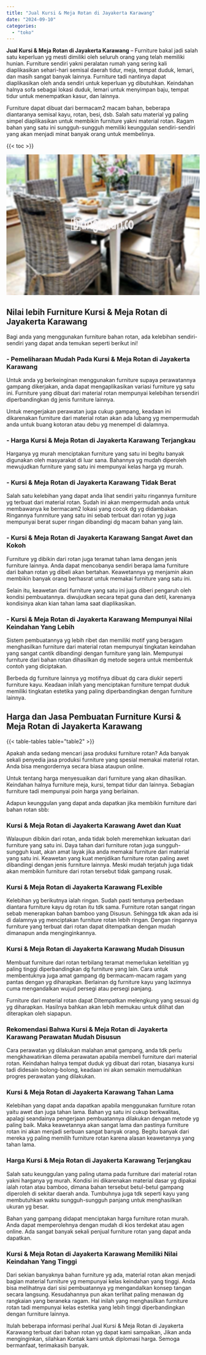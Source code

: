```yaml
---
title: "Jual Kursi & Meja Rotan di Jayakerta Karawang"
date: "2024-09-10"
categories: 
  - "toko"
---
```


**Jual Kursi & Meja Rotan di Jayakerta Karawang** – Furniture bakal jadi salah satu keperluan yg mesti dimiliki oleh seluruh orang yang telah memiliki hunian. Furniture sendiri yakni peralatan rumah yang sering kali diaplikasikan sehari-hari semisal daerah tidur, meja, tempat duduk, lemari, dan masih sangat banyak lainnya. Furniture tadi nantinya dapat diaplikasikan oleh anda sendiri untuk keperluan yg dibutuhkan. Keindahan halnya sofa sebagai lokasi duduk, lemari untuk menyimpan baju, tempat tidur untuk menempatkan kasur, dan lainnya.

Furniture dapat dibuat dari bermacam2 macam bahan, beberapa diantaranya semisal kayu, rotan, besi, dsb. Salah satu material yg paling simpel diaplikasikan untuk membikin furniture yakni material rotan. Ragam bahan yang satu ini sungguh-sungguh memiliki keunggulan sendiri-sendiri yang akan menjadi minat banyak orang untuk membelinya.

{{< toc >}}

![Jual Kursi & Meja Rotan di Jayakerta Karawang](/images/kursi-meja-rotan-murah02.png)

## Nilai lebih Furniture Kursi & Meja Rotan di Jayakerta Karawang

Bagi anda yang menggunakan furniture bahan rotan, ada kelebihan sendiri-sendiri yang dapat anda temukan seperti berikut ini!

### \- Pemeliharaan Mudah Pada Kursi & Meja Rotan di Jayakerta Karawang

Untuk anda yg berkeinginan menggunakan furniture supaya perawatannya gampang dikerjakan, anda dapat mengaplikasikan variasi furniture yg satu ini. Furniture yang dibuat dari material rotan mempunyai kelebihan tersendiri diperbandingkan dg jenis furniture lainnya.

Untuk mengerjakan perawatan juga cukup gampang, keadaan ini dikarenakan furniture dari material rotan akan ada lubang yg mempermudah anda untuk buang kotoran atau debu yg menempel di dalamnya.

### \- Harga Kursi & Meja Rotan di Jayakerta Karawang Terjangkau

Harganya yg murah menciptakan furniture yang satu ini begitu banyak digunakan oleh masyarakat di luar sana. Bahannya yg mudah diperoleh mewujudkan furniture yang satu ini mempunyai kelas harga yg murah.

### \- Kursi & Meja Rotan di Jayakerta Karawang Tidak Berat

Salah satu kelebihan yang dapat anda lihat sendiri yaitu ringannya furniture yg terbuat dari material rotan. Sudah ini akan mempermudah anda untuk membawanya ke bermacam2 lokasi yang cocok dg yg didambakan. Ringannya funrniture yang satu ini sebab terbuat dari rotan yg juga mempunyai berat super ringan dibandingi dg macam bahan yang lain.

### \- Kursi & Meja Rotan di Jayakerta Karawang Sangat Awet dan Kokoh

Furniture yg dibikin dari rotan juga teramat tahan lama dengan jenis furniture lainnya. Anda dapat mencobanya sendiri berapa lama furniture dari bahan rotan yg dibeli akan bertahan. Keawetannya yg menjamin akan membikin banyak orang berhasrat untuk memakai furniture yang satu ini.

Selain itu, keawetan dari furniture yang satu ini juga diberi pengaruh oleh kondisi pembuatannya. diwujudkan secara tepat guna dan detil, karenanya kondisinya akan kian tahan lama saat diaplikasikan.

### \- Kursi & Meja Rotan di Jayakerta Karawang Mempunyai Nilai Keindahan Yang Lebih

Sistem pembuatannya yg lebih ribet dan memiliki motif yang beragam menghasilkan furniture dari material rotan mempunyai tingkatan keindahan yang sangat cantik dibandingi dengan furniture yang lain. Mempunyai furniture dari bahan rotan dihasilkan dg metode segera untuk membentuk contoh yang diciptakan.

Berbeda dg furniture lainnya yg motifnya dibuat dg cara diukir seperti furniture kayu. Keadaan inilah yang menciptakan furniture tempat duduk memiliki tingkatan estetika yang paling diperbandingkan dengan furniture lainnya.

## Harga dan Jasa Pembuatan Furniture Kursi & Meja Rotan di Jayakerta Karawang

{{< table-tables table="table2" >}}

Apakah anda sedang mencari jasa produksi furniture rotan? Ada banyak sekali penyedia jasa produksi furniture yang spesial memakai material rotan. Anda bisa mengordernya secara biasa ataupun online.

Untuk tentang harga menyesuaikan dari furniture yang akan dihasilkan. Keindahan halnya furniture meja, kursi, tempat tidur dan lainnya. Sebagian furniture tadi mempunyai poin harga yang berlainan.

Adapun keunggulan yang dapat anda dapatkan jika membikin furniture dari bahan rotan sbb:

### Kursi & Meja Rotan di Jayakerta Karawang Awet dan Kuat

Walaupun dibikin dari rotan, anda tidak boleh meremehkan kekuatan dari furniture yang satu ini. Daya tahan dari furniture rotan juga sungguh-sungguh kuat, akan amat layak jika anda memakai furniture dari material yang satu ini. Keawetan yang kuat menjdikan furniture rotan paling awet dibandingi dengan jenis furniture lainnya. Meski mudah terjatuh juga tidak akan membikin furniture dari rotan tersebut tidak gampang rusak.

### Kursi & Meja Rotan di Jayakerta Karawang FLexible

Kelebihan yg berikutnya ialah ringan. Sudah pasti tentunya perbedaan diantara furniture kayu dg rotan itu tdk sama. Furniture rotan sangat ringan sebab menerapkan bahan bamboo yang Disusun. Sehingga tdk akan ada isi di dalamnya yg menciptakan furniture rotan lebih ringan. Dengan ringannya furniture yang terbuat dari rotan dapat ditempatkan dengan mudah dimanapun anda menginginkannya.

### Kursi & Meja Rotan di Jayakerta Karawang Mudah Disusun

Membuat furniture dari rotan terbilang teramat memerlukan ketelitian yg paling tinggi diperbandingkan dg furniture yang lain. Cara untuk membentuknya juga amat gampang dg bermacam-macam ragam yang pantas dengan yg diharapkan. Berlainan dg furniture kayu yang lazimnya cuma mengandalkan wujud persegi atau persegi panjang.

Furniture dari material rotan dapat Ditempatkan melengkung yang sesuai dg yg diharapkan. Hasilnya bahkan akan lebih memukau untuk dilihat dan diterapkan oleh siapapun.

### Rekomendasi Bahwa Kursi & Meja Rotan di Jayakerta Karawang Perawatan Mudah Disusun

Cara perawatan yg dilakukan malahan amat gampang, anda tdk perlu mengkhawatirkan dilema perawatan apabila membeli furniture dari material rotan. Keindahan halnya tempat duduk yg dibuat dari rotan, biasanya kursi tadi didesain bolong-bolong, keadaan ini akan semakin memudahkan progres perawatan yang dilakukan.

### Kursi & Meja Rotan di Jayakerta Karawang Tahan Lama

Kelebihan yang dapat anda dapatkan apabila menggunakan furniture rotan yaitu awet dan juga tahan lama. Bahan yg satu ini cukup berkwalitas, apalagi seandainya pengerjaan pembuatannya dilakukan dengan metode yg paling baik. Maka keawetannya akan sangat lama dan pastinya furniture rotan ini akan menjadi serbuan sangat banyak orang. Begitu banyak dari mereka yg paling memilih furniture rotan karena alasan keawetannya yang tahan lama.

### Harga Kursi & Meja Rotan di Jayakerta Karawang Terjangkau

Salah satu keunggulan yang paling utama pada furniture dari material rotan yakni harganya yg murah. Kondisi ini dikarenakan material dasar yg dipakai ialah rotan atau bamboo, dimana bahan tersebut betul-betul gampang diperoleh di sekitar daerah anda. Tumbuhnya juga tdk seperti kayu yang membutuhkan waktu sungguh-sungguh panjang untuk menghasilkan ukuran yg besar.

Bahan yang gampang didapat menciptakan harga furniture rotan murah. Anda dapat memperolehnya dengan mudah di kios terdekat atau agen online. Ada sangat banyak sekali penjual furniture rotan yang dapat anda dapatkan.

### Kursi & Meja Rotan di Jayakerta Karawang Memiliki Nilai Keindahan Yang Tinggi

Dari sekian banyaknya bahan furniture yg ada, material rotan akan menjadi bagian material furniture yg mempunyai kelas keindahan yang tinggi. Anda bisa melihatnya dari sisi pembuatannya yg mengandalkan konsep tangan secara langsung. Kesudahannya pun akan terlihat paling menawan dg rangkaian yang beraneka ragam. Hal inilah yang menghasilkan furniture rotan tadi mempunyai kelas estetika yang lebih tinggi diperbandingkan dengan furniture lainnya.

Itulah beberapa informasi perihal Jual Kursi & Meja Rotan di Jayakerta Karawang terbuat dari bahan rotan yg dapat kami sampaikan, Jikan anda menginginkan, silahkan Kontak kami untuk diplomasi harga. Semoga bermanfaat, terimakasih banyak.
